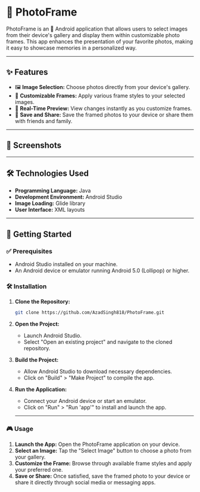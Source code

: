 # 🌟 PhotoFrame

PhotoFrame is an 📱 Android application that allows users to select images from their device's gallery and display them within customizable photo frames.                                                       This app enhances the presentation of your favorite photos, making it easy to showcase memories in a personalized way.  

---

## ✨ Features

- 🖼️ **Image Selection:** Choose photos directly from your device's gallery.  
- 🎨 **Customizable Frames:** Apply various frame styles to your selected images.  
- 🔄 **Real-Time Preview:** View changes instantly as you customize frames.  
- 💾 **Save and Share:** Save the framed photos to your device or share them with friends and family.  

---

## 📸 Screenshots  


---

## 🛠️ Technologies Used

- **Programming Language:** Java  
- **Development Environment:** Android Studio  
- **Image Loading:** Glide library  
- **User Interface:** XML layouts  

---

## 🚀 Getting Started

### ✅ Prerequisites  

- Android Studio installed on your machine.  
- An Android device or emulator running Android 5.0 (Lollipop) or higher.  

### 🛠️ Installation  

1. **Clone the Repository:**  
   ```bash
   git clone https://github.com/AzadSingh818/PhotoFrame.git

2. **Open the Project:**
   - Launch Android Studio.
   - Select "Open an existing project" and navigate to the cloned repository.
3. **Build the Project:**
   - Allow Android Studio to download necessary dependencies.
   - Click on "Build" > "Make Project" to compile the app.
4. **Run the Application:**
   - Connect your Android device or start an emulator.
   - Click on "Run" > "Run 'app'" to install and launch the app.

   ---
   
### 🎮 Usage
1. **Launch the App:** Open the PhotoFrame application on your device.
2. **Select an Image:** Tap the "Select Image" button to choose a photo from your gallery.
3. **Customize the Frame:** Browse through available frame styles and apply your preferred one.
4. **Save or Share:** Once satisfied, save the framed photo to your device or share it directly through social media or messaging apps.

   

